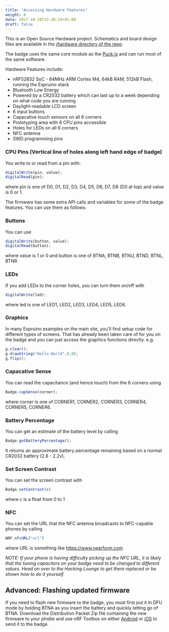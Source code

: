 ```yaml
---
title: "Accessing Hardware Features"
weight: 8
date: 2017-10-28T15:30:33+01:00
draft: false
---
```


This is an Open Source Hardware project. Schematics and board design files are available in the [/hardware directory of the repo](https://github.com/nearform/nceubadge/tree/master/hardware).

The badge uses the same core module as the [Puck.js](https://www.espruino.com/Puck.js) and can run most of the same software. 

Hardware Features include:

* nRF52832 SoC - 64MHz ARM Cortex M4, 64kB RAM, 512kB Flash, running the Espruino stack
* Bluetooth Low Energy
* Powered by a CR2032 battery which can last up to a week depending on what code you are running
* Daylight-readable LCD screen
* 6 input buttons
* Capacative touch sensors on all 6 corners
* Prototyping area with 8 CPU pins accessible
* Holes for LEDs on all 6 corners
* NFC antenna
* SWD programming pins


### CPU Pins (Vertical line of holes along left hand edge of badge)
You write to or read from a pin with: 

```javascript
digitalWrite(pin, value);
digitalRead(pin);
```

where pin is one of D0, D1, D2, D3, D4, D5, D6, D7, D8 (D0 at top) and value is 0 or 1.

The firmware has some extra API calls and variables for some of the badge features. You can use them as follows:

### Buttons
You can use  

```javascript
digitalWrite(button, value);
digitalRead(button);
``` 

where value is 1 or 0 and button is one of BTNA, BTNB, BTNU, BTND, BTNL, BTNR

### LEDs
If you add LEDs to the corner holes, you can turn them on/off with 

```javascript
digitalWrite(led);
```

where led is one of LED1, LED2, LED3, LED4, LED5, LED6.

### Graphics
In many Espruino examples on the main site, you'll find setup code for different types of screens. That has already been taken care of for you on the badge and you can just access the graphics functions directly. e.g.

```javascript
g.clear();
g.drawString("Hello World",0,0);
g.flip();
``` 

### Capacative Sense
You can read the capacitance (and hence touch) from the 6 corners using 

```javascript
Badge.capSense(corner);
```

where corner is one of CORNER1, CORNER2, CORNER3, CORNER4, CORNER5, CORNER6. 


### Battery Percentage
You can get an estimate of the battery level by calling 

```javascript
Badge.getBatteryPercentage();
```

It returns an approximate battery percentage remaining based on a normal CR2032 battery (2.8 - 2.2v).


### Set Screen Contrast
You can set the screen contrast with

```javascript
Badge.setContrast(c)
```

where c is a float from 0 to 1

### NFC
You can set the URL that the NFC antenna broadcasts to NFC-capable phones by calling

```javascript
NRF.nfcURL("url")
```

where URL is something like https://www.nearform.com

*NOTE: If your phone is having difficulty picking up the NFC URL, it is likely that the tuning capacitors on your badge need to be changed to different values. Head on over to the Hacking Lounge to get them replaced or be shown how to do it yourself.*

## Advanced: Flashing updated firmware
If you need to flash new firmware to the badge, you must first put it in DFU mode by holding BTNA as you insert the battery and quickly letting go of BTNA. Download the Distribution Packet Zip file containing the new firmware to your phobe and use nRF Toolbox on either [Android](https://play.google.com/store/apps/details?id=no.nordicsemi.android.nrftoolbox&hl=en) or [iOS](https://itunes.apple.com/us/app/nrf-toolbox/id820906058?mt=8) to send it to the badge.
